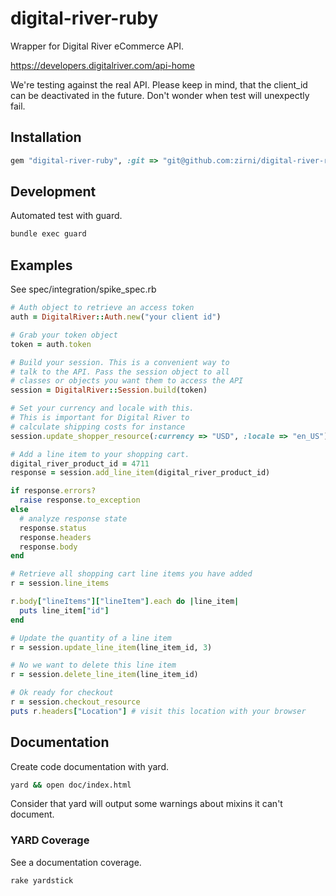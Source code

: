 digital-river-ruby
==================

Wrapper for Digital River eCommerce API.

https://developers.digitalriver.com/api-home

We're testing against the real API. Please keep in mind,
that the client_id can be deactivated in the future. Don't
wonder when test will unexpectly fail. 

Installation
------------

```ruby
gem "digital-river-ruby", :git => "git@github.com:zirni/digital-river-ruby.git", :branch => :master
```

Development
-----------

Automated test with guard.

```bash
bundle exec guard
```

Examples
--------

See spec/integration/spike_spec.rb

```ruby
# Auth object to retrieve an access token
auth = DigitalRiver::Auth.new("your client id")

# Grab your token object
token = auth.token

# Build your session. This is a convenient way to
# talk to the API. Pass the session object to all
# classes or objects you want them to access the API
session = DigitalRiver::Session.build(token)

# Set your currency and locale with this.
# This is important for Digital River to
# calculate shipping costs for instance
session.update_shopper_resource(:currency => "USD", :locale => "en_US")

# Add a line item to your shopping cart.
digital_river_product_id = 4711
response = session.add_line_item(digital_river_product_id)

if response.errors?
  raise response.to_exception
else
  # analyze response state
  response.status
  response.headers
  response.body
end

# Retrieve all shopping cart line items you have added
r = session.line_items

r.body["lineItems"]["lineItem"].each do |line_item|
  puts line_item["id"]
end

# Update the quantity of a line item
r = session.update_line_item(line_item_id, 3)

# No we want to delete this line item
r = session.delete_line_item(line_item_id)

# Ok ready for checkout
r = session.checkout_resource
puts r.headers["Location"] # visit this location with your browser
```

Documentation
-------------

Create code documentation with yard.

```bash
yard && open doc/index.html
```

Consider that yard will output some warnings about mixins it can't document.

### YARD Coverage

See a documentation coverage.

```bash
rake yardstick
```
